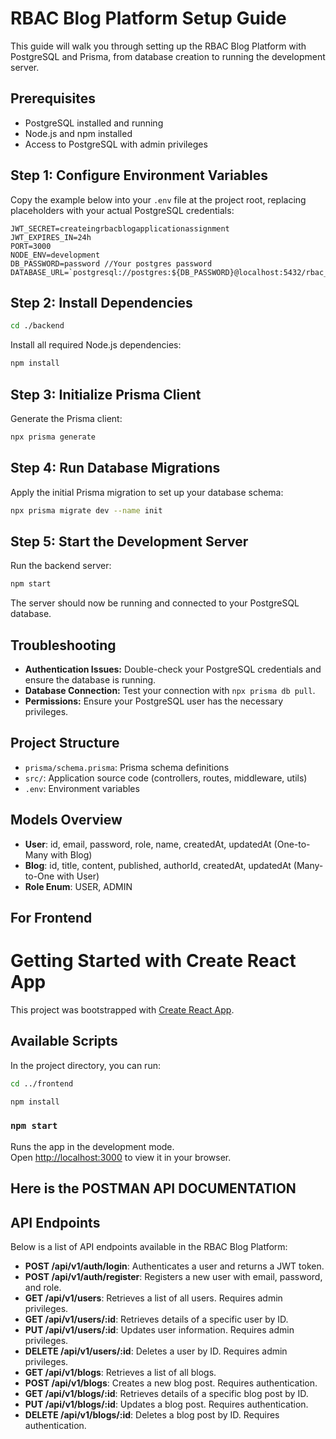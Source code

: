 # RBAC Blog Platform Setup Guide

This guide will walk you through setting up the RBAC Blog Platform with PostgreSQL and Prisma, from database creation to running the development server.

## Prerequisites

- PostgreSQL installed and running
- Node.js and npm installed
- Access to PostgreSQL with admin privileges

## Step 1: Configure Environment Variables

Copy the example below into your `.env` file at the project root, replacing placeholders with your actual PostgreSQL credentials:

```env
JWT_SECRET=createingrbacblogapplicationassignment
JWT_EXPIRES_IN=24h
PORT=3000
NODE_ENV=development
DB_PASSWORD=password //Your postgres password
DATABASE_URL=`postgresql://postgres:${DB_PASSWORD}@localhost:5432/rbac_blog`
```

## Step 2: Install Dependencies

```bash
cd ./backend

```

Install all required Node.js dependencies:

```bash
npm install
```

## Step 3: Initialize Prisma Client

Generate the Prisma client:

```bash
npx prisma generate
```

## Step 4: Run Database Migrations

Apply the initial Prisma migration to set up your database schema:

```bash
npx prisma migrate dev --name init
```

## Step 5: Start the Development Server

Run the backend server:

```bash
npm start
```

The server should now be running and connected to your PostgreSQL database.

## Troubleshooting

- **Authentication Issues:** Double-check your PostgreSQL credentials and ensure the database is running.
- **Database Connection:** Test your connection with `npx prisma db pull`.
- **Permissions:** Ensure your PostgreSQL user has the necessary privileges.

## Project Structure

- `prisma/schema.prisma`: Prisma schema definitions
- `src/`: Application source code (controllers, routes, middleware, utils)
- `.env`: Environment variables

## Models Overview

- **User**: id, email, password, role, name, createdAt, updatedAt (One-to-Many with Blog)
- **Blog**: id, title, content, published, authorId, createdAt, updatedAt (Many-to-One with User)
- **Role Enum**: USER, ADMIN

## For Frontend
# Getting Started with Create React App

This project was bootstrapped with [Create React App](https://github.com/facebook/create-react-app).

## Available Scripts

In the project directory, you can run:

```bash
cd ../frontend

npm install
```

### `npm start`

Runs the app in the development mode.\
Open [http://localhost:3000](http://localhost:3000) to view it in your browser.


## Here is the POSTMAN API DOCUMENTATION



## API Endpoints

Below is a list of API endpoints available in the RBAC Blog Platform:

- **POST /api/v1/auth/login**: Authenticates a user and returns a JWT token.
- **POST /api/v1/auth/register**: Registers a new user with email, password, and role.
- **GET /api/v1/users**: Retrieves a list of all users. Requires admin privileges.
- **GET /api/v1/users/:id**: Retrieves details of a specific user by ID.
- **PUT /api/v1/users/:id**: Updates user information. Requires admin privileges.
- **DELETE /api/v1/users/:id**: Deletes a user by ID. Requires admin privileges.
- **GET /api/v1/blogs**: Retrieves a list of all blogs.
- **POST /api/v1/blogs**: Creates a new blog post. Requires authentication.
- **GET /api/v1/blogs/:id**: Retrieves details of a specific blog post by ID.
- **PUT /api/v1/blogs/:id**: Updates a blog post. Requires authentication.
- **DELETE /api/v1/blogs/:id**: Deletes a blog post by ID. Requires authentication.

